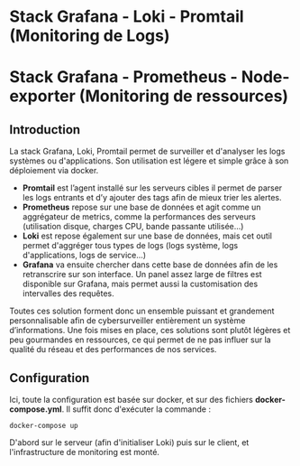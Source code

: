 # Stack Grafana - Loki - Promtail (Monitoring de Logs)
# Stack Grafana - Prometheus - Node-exporter (Monitoring de ressources)

## Introduction

La stack Grafana, Loki, Promtail permet de surveiller et d'analyser les logs systèmes ou d'applications. Son utilisation est légere et simple grâce à son déploiement via docker.

- **Promtail** est l’agent installé sur les serveurs cibles il permet de parser les logs entrants et d’y ajouter des tags afin de mieux trier les alertes. 
- **Prometheus** repose sur une base de données et agit comme un aggrégateur de metrics, comme la performances des serveurs (utilisation disque, charges CPU, bande passante utilisée...)
- **Loki** est repose également sur une base de données, mais cet outil permet d'aggréger tous types de logs (logs système, logs d'applications, logs de service...)
- **Grafana** va ensuite chercher dans cette base de données afin de les retranscrire sur son interface. Un panel assez large de filtres est disponible sur Grafana, mais permet aussi la customisation des intervalles des requêtes.

Toutes ces solution forment donc un ensemble puissant et grandement personnalisable afin de cybersurveiller entièrement un système d’informations. Une fois mises en place, ces solutions sont plutôt légères et peu gourmandes en ressources, ce qui permet de ne pas influer sur la qualité du réseau et des performances de nos services.

## Configuration

Ici, toute la configuration est basée sur docker, et sur des fichiers **docker-compose.yml**. Il suffit donc d'exécuter la commande :

```docker-compose up```

D'abord sur le serveur (afin d'initialiser Loki) puis sur le client, et l'infrastructure de monitoring est monté.

